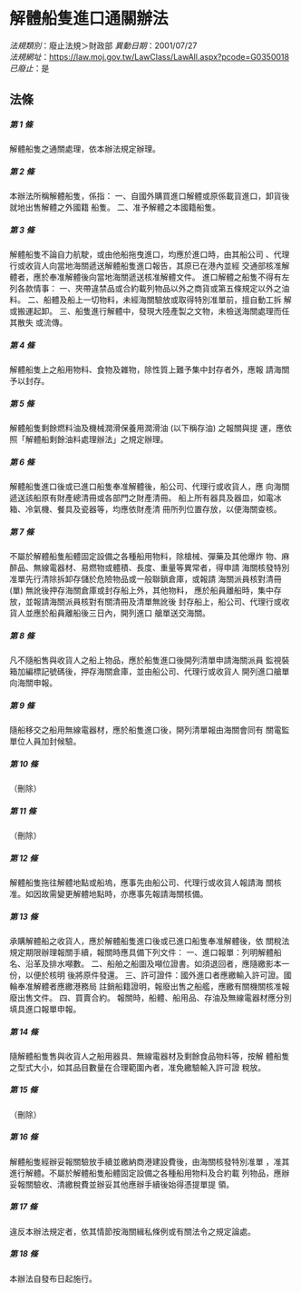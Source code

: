 # 解體船隻進口通關辦法

*法規類別*：廢止法規＞財政部
*異動日期*：2001/07/27  
*法規網址*：https://law.moj.gov.tw/LawClass/LawAll.aspx?pcode=G0350018
*已廢止*：是


## 法條
##### 第 1 條
解體船隻之通關處理，依本辦法規定辦理。

##### 第 2 條
本辦法所稱解體船隻，係指：
一、自國外購買進口解體或原係載貨進口，卸貨後就地出售解體之外國籍
    船隻。
二、准予解體之本國籍船隻。


##### 第 3 條
解體船隻不論自力航駛，或由他船拖曳進口，均應於進口時，由其船公司
、代理行或收貨人向當地海關遞送解體船隻進口報告，其原已在港內並經
交通部核准解體者，應於奉准解體後向當地海關遞送核准解體文件。
進口解體之船隻不得有左列各款情事：
一、夾帶違禁品或合約載列物品以外之商貨或第五條規定以外之油料。
二、船體及船上一切物料，未經海關驗放或取得特別准單前，擅自動工拆
    解或搬運起卸。
三、船隻進行解體中，發現大陸產製之文物，未檢送海關處理而任其散失
    或流傳。


##### 第 4 條
解體船隻上之船用物料、食物及雜物，除性質上難予集中封存者外，應報
請海關予以封存。

##### 第 5 條
解體船隻剩餘燃料油及機械潤滑保養用潤滑油 (以下稱存油) 之報關與提
運，應依照「解體船剩餘油料處理辦法」之規定辦理。

##### 第 6 條
解體船隻進口後或已進口船隻奉准解體後，船公司、代理行或收貨人，應
向海關遞送該船原有財產總清冊或各部門之財產清冊。
船上所有器具及器皿，如電冰箱、冷氣機、餐具及瓷器等，均應依財產清
冊所列位置存放，以便海關查核。

##### 第 7 條
不屬於解體船隻船體固定設備之各種船用物料，除槍械、彈藥及其他爆炸
物、麻醉品、無線電器材、易燃物或體積、長度、重量等異常者，得申請
海關核發特別准單先行清除拆卸存儲於危險物品或一般聯鎖倉庫，或報請
海關派員核對清冊 (單) 無訛後押存海關倉庫或封存船上外，其他物料，
應於船員離船時，集中存放，並報請海關派員核對有關清冊及清單無訛後
封存船上，船公司、代理行或收貨人並應於船員離船後三日內，開列進口
艙單送交海關。

##### 第 8 條
凡不隨船售與收貨人之船上物品，應於船隻進口後開列清單申請海關派員
監視裝箱加編標記號碼後，押存海關倉庫，並由船公司、代理行或收貨人
開列進口艙單向海關申報。

##### 第 9 條
隨船移交之船用無線電器材，應於船隻進口後，開列清單報由海關會同有
關電監單位人員加封候驗。

##### 第 10 條
（刪除）

##### 第 11 條
（刪除）

##### 第 12 條
解體船隻拖往解體地點或船塢，應事先由船公司、代理行或收貨人報請海
關核准。如因故需變更解體地點時，亦應事先報請海關核備。

##### 第 13 條
承購解體船之收貨人，應於解體船隻進口後或已進口船隻奉准解體後，依
關稅法規定期限辦理報關手續，報關時應具備下列文件：
一、進口報單：列明解體船名、沿革及排水噸數。
二、船舶之船圖及噸位證書。如須退回者，應隨繳影本一份，以便於核明
    後將原件發還。
三、許可證件：國外進口者應繳輸入許可證。國輪奉准解體者應繳港務局
    註銷船籍證明，報廢出售之船艦，應繳有關機關核准報廢出售文件。
四、買賣合約。
報關時，船體、船用品、存油及無線電器材應分別填具進口報單申報。


##### 第 14 條
隨解體船隻售與收貨人之船用器具、無線電器材及剩餘食品物料等，按解
體船隻之型式大小，如其品目數量在合理範圍內者，准免繳驗輸入許可證
稅放。

##### 第 15 條
（刪除）

##### 第 16 條
解體船隻經辦妥報關驗放手續並繳納商港建設費後，由海關核發特別准單
，准其進行解體。不屬於解體船隻船體固定設備之各種船用物料及合約載
列物品，應辦妥報關驗收、清繳稅費並辦妥其他應辦手續後始得憑提單提
領。

##### 第 17 條
違反本辦法規定者，依其情節按海關緝私條例或有關法令之規定論處。

##### 第 18 條
本辦法自發布日起施行。


